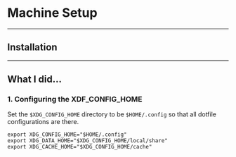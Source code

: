 # Machine Setup
--- 
## Installation



---
## What I did...


###  1. Configuring the XDF_CONFIG_HOME

Set the `$XDG_CONFIG_HOME` directory to be `$HOME/.config` so that all dotfile configurations are there. 

```
export XDG_CONFIG_HOME="$HOME/.config"
export XDG_DATA_HOME="$XDG_CONFIG_HOME/local/share"
export XDG_CACHE_HOME="$XDG_CONFIG_HOME/cache"
```